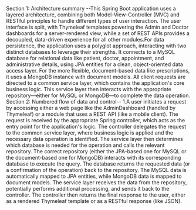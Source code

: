 Section 1: Architecture summary --This Spring Boot application uses a layered architecture, combining both Model-View-Controller (MVC) and RESTful principles to handle different types of user interaction. The user interface is split, with Thymeleaf templates powering the Admin and Doctor dashboards for a server-rendered view, while a set of REST APIs provides a decoupled, data-driven experience for all other modules.For data persistence, the application uses a polyglot approach, interacting with two distinct databases to leverage their strengths. It connects to a MySQL database for relational data like patient, doctor, appointment, and administrative details, using JPA entities for a clean, object-oriented data access layer. For the more flexible, document-based data like prescriptions, it uses a MongoDB instance with document models. All client requests are directed to a common service layer, which contains the application's core business logic. This service layer then interacts with the appropriate repository—either for MySQL or MongoDB—to complete the data operation.
Section 2: Numbered flow of data and control--
1.A user initiates a request by accessing either a web page like the AdminDashboard (handled by Thymeleaf) or a module that uses a REST API (like a mobile client).
The request is received by the appropriate Spring controller, which acts as the entry point for the application's logic.
The controller delegates the request to the common service layer, where business logic is applied and the necessary data operation is identified.
The service layer then determines which database is needed for the operation and calls the relevant repository.
The correct repository (either the JPA-based one for MySQL or the document-based one for MongoDB) interacts with its corresponding database to execute the query.
The database returns the requested data (or a confirmation of the operation) back to the repository. The MySQL data is automatically mapped to JPA entities, while MongoDB data is mapped to document models.
The service layer receives the data from the repository, potentially performs additional processing, and sends it back to the controller. The controller then returns the final response to the user, either as a rendered Thymeleaf template or as a RESTful response (like JSON).
